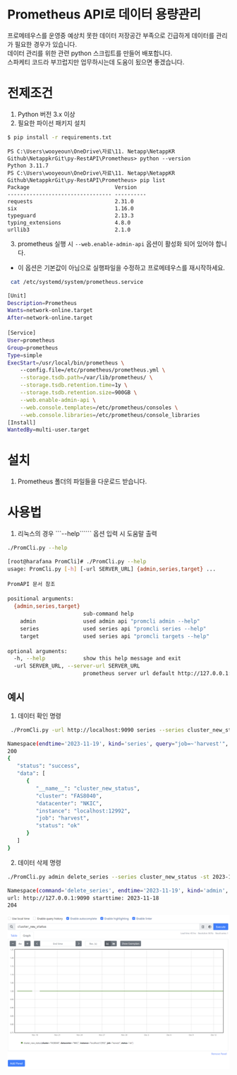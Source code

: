 # Prometheus API로 데이터 용량관리 
프로메테우스를 운영중 예상치 못한 데이터 저장공간 부족으로 긴급하게 데이터를 관리가 필요한 경우가 있습니다.</br>
데이터 관리를 위한 관련 python 스크립트를 만들어 배포합니다.</br>
스파케티 코드라 부끄럽지만 업무하시는데 도움이 됬으면 좋겠습니다.


# 전제조건
1. Python 버전 3.x 이상
2. 필요한 파이선 패키지 설치
```bash
$ pip install -r requirements.txt
```

```
PS C:\Users\wooyeoun\OneDrive\자료\11. Netapp\NetappKR Github\NetappkrGit\py-RestAPI\Prometheus> python --version          
Python 3.11.7
PS C:\Users\wooyeoun\OneDrive\자료\11. Netapp\NetappKR Github\NetappkrGit\py-RestAPI\Prometheus> pip list
Package                           Version
--------------------------------- ----------
requests                          2.31.0
six                               1.16.0
typeguard                         2.13.3
typing_extensions                 4.8.0
urllib3                           2.1.0
```
3. prometheus 실행 시 ```--web.enable-admin-api``` 옵션이 활성화 되어 있어야 합니다.
- 이 옵션은 기본값이 아님으로 실행파일을 수정하고 프로메테우스를 재시작하세요.
```bash
 cat /etc/systemd/system/prometheus.service
```
```bash
[Unit]
Description=Prometheus
Wants=network-online.target
After=network-online.target

[Service]
User=prometheus
Group=prometheus
Type=simple
ExecStart=/usr/local/bin/prometheus \
    --config.file=/etc/prometheus/prometheus.yml \
    --storage.tsdb.path=/var/lib/prometheus/ \
    --storage.tsdb.retention.time=1y \
    --storage.tsdb.retention.size=900GB \
    --web.enable-admin-api \
    --web.console.templates=/etc/prometheus/consoles \
    --web.console.libraries=/etc/prometheus/console_libraries
[Install]
WantedBy=multi-user.target
```

# 설치
1. Prometheus 폴더의 파일들을 다운로드 받습니다.

# 사용법
1. 리눅스의 경우 ```--help`````` 옵션 입력 시 도움말 출력
```bash
./PromCli.py --help 
```
```bash
[root@harafana PromCli]# ./PromCli.py --help
usage: PromCli.py [-h] [-url SERVER_URL] {admin,series,target} ...

PromAPI 문서 참조

positional arguments:
  {admin,series,target}
                        sub-command help
    admin               used admin api "promcli admin --help"
    series              used series api "promcli series --help"
    target              used series api "promcli targets --help"

optional arguments:
  -h, --help            show this help message and exit
  -url SERVER_URL, --server-url SERVER_URL
                        prometheus server url default http://127.0.0.1:9090
```

## 예시
1. 데이터 확인 명령
```bash
 ./PromCli.py -url http://localhost:9090 series --series cluster_new_status --query "job=~'harvest'" -st 2023-11-18 -et 2023-11-19
```

```bash
Namespace(endtime='2023-11-19', kind='series', query="job=~'harvest'", series='cluster_new_status', server_url='http://localhost:9090', starttime='2023-11-18')
200
{
   "status": "success",
   "data": [
      {
         "__name__": "cluster_new_status",
         "cluster": "FAS8040",
         "datacenter": "NKIC",
         "instance": "localhost:12992",
         "job": "harvest",
         "status": "ok"
      }
   ]
}
```
2. 데이터 삭제 명령
```bash
./PromCli.py admin delete_series --series cluster_new_status -st 2023-11-18 -et 2023-11-19
```
```bash
Namespace(command='delete_series', endtime='2023-11-19', kind='admin', query="job='harvest'", series='cluster_new_status', server_url='http://127.0.0.1:9090', starttime='2023-11-18')
url: http://127.0.0.1:9090 starttime: 2023-11-18
204
```
![Alt text](./Images/delete_series_example.png)